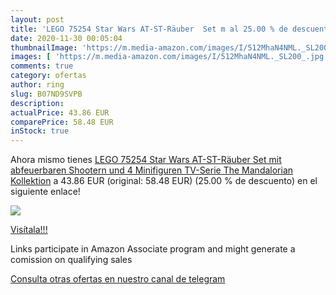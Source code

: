 ```yaml
---
layout: post
title: 'LEGO 75254 Star Wars AT-ST-Räuber  Set m al 25.00 % de descuento'
date: 2020-11-30 00:05:04
thumbnailImage: 'https://m.media-amazon.com/images/I/512MhaN4NML._SL200_.jpg'
images: [ 'https://m.media-amazon.com/images/I/512MhaN4NML._SL200_.jpg' ]
comments: true
category: ofertas
author: ring
slug: B07ND9SVPB
description:
actualPrice: 43.86 EUR
comparePrice: 58.48 EUR
inStock: true
---
```


Ahora mismo tienes [LEGO 75254 Star Wars AT-ST-Räuber  Set mit abfeuerbaren Shootern und 4 Minifiguren  TV-Serie The Mandalorian Kollektion](https://www.amazon.de/dp/B07ND9SVPB/?tag=tolees0ca-21) a 43.86 EUR (original: 58.48 EUR) (25.00 %  de descuento) en el siguiente enlace!

[![](https://m.media-amazon.com/images/I/512MhaN4NML._SL200_.jpg)](https://www.amazon.de/dp/B07ND9SVPB/?tag=tolees0ca-21)

[Visítala!!!](https://www.amazon.de/dp/B07ND9SVPB/?tag=tolees0ca-21)

Links participate in Amazon Associate program and might generate a comission on qualifying sales

[Consulta otras ofertas en nuestro canal de telegram](https://t.me/s/ofertas25)
